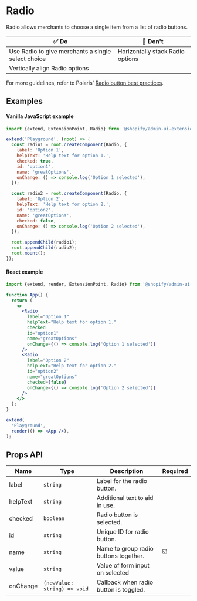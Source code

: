 # Radio

Radio allows merchants to choose a single item from a list of radio buttons.

| ✅ Do                                              | 🛑 Don't                         |
| -------------------------------------------------- | -------------------------------- |
| Use Radio to give merchants a single select choice | Horizontally stack Radio options |
| Vertically align Radio options                     |                                  |

For more guidelines, refer to Polaris' [Radio button best practices](https://polaris.shopify.com/components/forms/radio-button#section-best-practices).

## Examples

#### Vanilla JavaScript example

```js
import {extend, ExtensionPoint, Radio} from '@shopify/admin-ui-extensions';

extend('Playground', (root) => {
  const radio1 = root.createComponent(Radio, {
    label: 'Option 1',
    helpText: 'Help text for option 1.',
    checked: true,
    id: 'option1',
    name: 'greatOptions',
    onChange: () => console.log('Option 1 selected'),
  });

  const radio2 = root.createComponent(Radio, {
    label: 'Option 2',
    helpText: 'Help text for option 2.',
    id: 'option2',
    name: 'greatOptions',
    checked: false,
    onChange: () => console.log('Option 2 selected'),
  });

  root.appendChild(radio1);
  root.appendChild(radio2);
  root.mount();
});
```

#### React example

```jsx
import {extend, render, ExtensionPoint, Radio} from '@shopify/admin-ui-extensions-react';

function App() {
  return (
    <>
      <Radio
        label="Option 1"
        helpText="Help text for option 1."
        checked
        id="option1"
        name="greatOptions"
        onChange={() => console.log('Option 1 selected')}
      />
      <Radio
        label="Option 2"
        helpText="Help text for option 2."
        id="option2"
        name="greatOptions"
        checked={false}
        onChange={() => console.log('Option 2 selected')}
      />
    </>
  );
}

extend(
  'Playground',
  render(() => <App />),
);
```

## Props API

| Name     | Type                         | Description                            | Required |
| -------- | ---------------------------- | -------------------------------------- | -------- |
| label    | `string`                     | Label for the radio button.            |          |
| helpText | `string`                     | Additional text to aid in use.         |          |
| checked  | `boolean`                    | Radio button is selected.              |          |
| id       | `string`                     | Unique ID for radio button.            |          |
| name     | `string`                     | Name to group radio buttons together.  | ☑️       |
| value    | `string`                     | Value of form input on selected        |          |
| onChange | `(newValue: string) => void` | Callback when radio button is toggled. |          |
